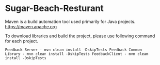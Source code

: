 # Sugar-Beach-Resturant

Maven is a build automation tool used primarily for Java projects.
https://maven.apache.org

To download libraries and build the project, please use following command for each project.

`Feedback Server - mvn clean install -DskipTests
Feedback Common Library - mvn clean install -DskipTests
FeedbackClient - mvn clean install -DskipTests`
